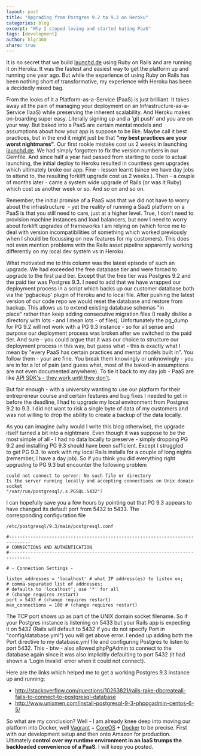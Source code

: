 ```yaml
---
layout: post
title: "Upgrading from Postgres 9.2 to 9.3 on Heroku"
categories: blog
excerpt: "Why I stoped loving and started hating PaaS"
tags: [development]
author: hlgr360
share: true
---
```


It is no secret that we build [launchd.de](http://wwww.launchd.de) using Ruby on Rails and are running it on Heroku. It was the fastest and easiest way to get the platform up and running one year ago. But while the experience of using Ruby on Rails has been nothing short of transformative, my experience with Heroku has been a decidedly mixed bag.

From the looks of it a Platform-as-a-Service (PaaS) is just brilliant. It takes away all the pain of managing your deployment on an Infrastructure-as-a-Service (IaaS) while preserving the inherent scalability. And Heroku makes on-boarding super easy. Literally signing up and a 'git push' and you are on your way. But baked into a PaaS are certain mental models and assumptions about how your app is suppose to be like. Maybe call it best practices, but in the end it might just be that **"my best practices are your worst nightmares"**. Our first rookie mistake cost us 2 weeks in launching [launchd.de](http://wwww.launchd.de). We had simply forgotten to fix the version numbers in our Gemfile. And since half a year had passed from starting to code to actual launching, the initial deploy to Heroku resulted in countless gem upgrades which ultimately broke our app. Fine - lesson learnt (since we have day jobs to attend to, the resulting forklift upgrade cost us 2 weeks.). Then - a couple of months later - came a system wide upgrade of Rails (or was it Ruby) which cost us another week or so. And so on and so on.

Remember, the initial promise of a PaaS was that we did not have to worry about the infrastructure  - yet the reality of running a SaaS platform on a PaaS is that you still need to care, just at a higher level. True, I don't need to provision machine instances and load balancers, but now I need to worry about forklift upgrades of frameworks I am relying on (which force me to deal with version incompatibilities of something which worked previously when I should be focussing on new features for my customers). This does not even mention problems with the Rails asset pipeline apparently working differently on my local dev system vs in Heroku.

What motivated me to this column was the latest episode of such an upgrade. We had exceeded the free database tier and were forced to upgrade to the first paid tier. Except that the free tier was Postgres 9.2 and the paid tier was Postgres 9.3. I need to add that we have wrapped our deployment process in a script which backs up our customer database both via the 'pgbackup' plugin of Heroku and to local file. After pushing the latest version of our code repo we would reset the database and restore from backup. This allows us to extend existing database schemas "in place" rather than keep adding consecutive migration files (I really dislike a directory with lots - and I mean lots - of files). Unfortunately the pg_dump for PG 9.2 will not work with a PG 9.3 instance - so for all sense and purpose our deployment process was broken after we switched to the paid tier. And sure - you could argue that it was our choice to structure our deployment process in this way, but guess what - this is exactly what I mean by "every PaaS has certain practices and mental models built in". You follow them - your are fine. You break them knowingly or unknowingly - you are in for a lot of pain (and guess what, most of the baked-in assumptions are not even documented anywhere). To tie it back to my day job - PaaS are like [API SDK's - they work until they don't](https://hlgr360.github.io/blog/blog/sdks-work-until-they-dont/).

But fair enough - with a university wanting to use our platform for their entrepreneur course and certain features and bug fixes I needed to get in before the deadline, I had to upgrade my local environment from Postgres 9.2 to 9.3. I did not want to risk a single byte of data of my customers and was not willing to drop the ability to create a backup of the data locally.

As you can imagine (why would I write this blog otherwise), the upgrade itself turned a bit into a nightmare. Even though it was suppose to be the most simple of all - I had no data locally to preserve - simply dropping PG 9.2 and installing PG 9.3 should have been sufficient. Except I struggled to get PG 9.3. to work with my local Rails installs for a couple of long nights (remember, I have a day job). So if you think you did everything right upgrading to PG 9.3 but encounter the following problem

```text
could not connect to server: No such file or directory
Is the server running locally and accepting connections on Unix domain socket
"/var/run/postgresql/.s.PGSQL.5432"?
```

I can hopefully save you a few hours by pointing out that PG 9.3 appears to have changed its default port from 5432 to 5433. The corresponding configuration file

```text
/etc/postgresql/9.3/main/postgresql.conf

#------------------------------------------------------------------------------
# CONNECTIONS AND AUTHENTICATION
#------------------------------------------------------------------------------

# - Connection Settings -

listen_addresses = 'localhost' # what IP address(es) to listen on;
# comma-separated list of addresses;
# defaults to 'localhost'; use '*' for all
# (change requires restart)
port = 5433 # (change requires restart)
max_connections = 100 # (change requires restart)
```

The TCP port shows up as part of the UNIX domain socket filename. So if your Postgres instance is listening on 5433 but your Rails app is expecting it on 5432 (Rails will default to 5432 if you do not specify Port in "config/database.yml") you will get above error. I ended up adding both the Port directive to my database.yml file and configuring Postgres to listen to port 5432. This - btw - also allowed phpPgAdmin to connect to the database again since it was also implicitly defaulting to port 5432 (it had shown a 'Login Invalid' error when it could not connect).

Here are the links which helped me to get a working Postgres 9.3 instance up and running:

* http://stackoverflow.com/questions/10263821/rails-rake-dbcreateall-fails-to-connect-to-postgresql-database
* http://www.unixmen.com/install-postgresql-9-3-phppgadmin-centos-6-5/

So what are my conclusion? Well - I am already knee deep into moving our platform into Docker, well [Vagrant](http://www.vagrantup.com/downloads.html) + [CoreOS](https://coreos.com/docs/running-coreos/platforms/vagrant/#single-machine) + [Docker](http://www.talkingquickly.co.uk/2014/06/rails-development-environment-with-vagrant-and-docker/) to be precise. First with our development setup and then onto Amazon for production. Ultimately **control over my runtime environment in an IaaS trumps the backloaded convenience of a PaaS**. I will keep you posted.